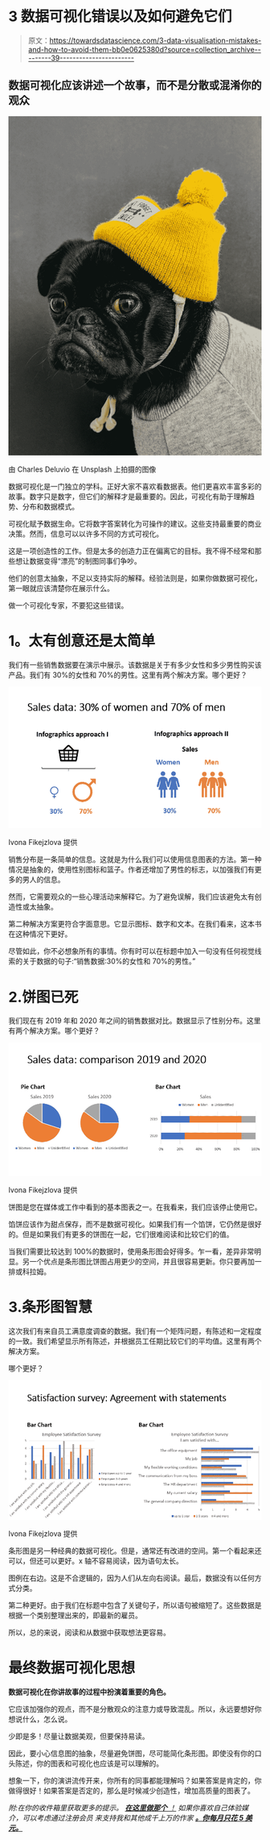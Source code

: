 # 3 数据可视化错误以及如何避免它们

> 原文：<https://towardsdatascience.com/3-data-visualisation-mistakes-and-how-to-avoid-them-bb0e0625380d?source=collection_archive---------39----------------------->

## 数据可视化应该讲述一个故事，而不是分散或混淆你的观众

![](img/909c5d770b560485d10062131b1a2a14.png)

由 Charles Deluvio 在 Unsplash 上拍摄的图像

数据可视化是一门独立的学科。正好大家不喜欢看数据表。他们更喜欢丰富多彩的故事。数字只是数字，但它们的解释才是最重要的。因此，可视化有助于理解趋势、分布和数据模式。

可视化赋予数据生命。它将数字答案转化为可操作的建议。这些支持最重要的商业决策。然而，信息可以以许多不同的方式可视化。

这是一项创造性的工作。但是太多的创造力正在偏离它的目标。我不得不经常和那些想让数据变得“漂亮”的制图同事们争吵。

他们的创意太抽象，不足以支持实际的解释。经验法则是，如果你做数据可视化，第一眼就应该清楚你在展示什么。

做一个可视化专家，不要犯这些错误。

# **1。太有创意还是太简单**

我们有一些销售数据要在演示中展示。该数据是关于有多少女性和多少男性购买该产品。我们有 30%的女性和 70%的男性。这里有两个解决方案。哪个更好？

![](img/d64f4b7710ca6129776126177b50d8d3.png)

Ivona Fikejzlova 提供

销售分布是一条简单的信息。这就是为什么我们可以使用信息图表的方法。第一种情况是抽象的，使用性别图标和篮子。作者还增加了男性的标志，以加强我们有更多的男人的信息。

然而，它需要观众的一些心理活动来解释它。为了避免误解，我们应该避免太有创造性或太抽象。

第二种解决方案更符合字面意思。它显示图标、数字和文本。在我们看来，这本书在这种情况下更好。

尽管如此，你不必想象所有的事情。你有时可以在标题中加入一句没有任何视觉线索的关于数据的句子:“销售数据:30%的女性和 70%的男性。”

# 2.饼图已死

我们现在有 2019 年和 2020 年之间的销售数据对比。数据显示了性别分布。这里有两个解决方案。哪个更好？

![](img/53676e2a79eefab37da3e7b01aedad59.png)

Ivona Fikejzlova 提供

饼图是您在媒体或工作中看到的基本图表之一。在我看来，我们应该停止使用它。

馅饼应该作为甜点保存，而不是数据可视化。如果我们有一个馅饼，它仍然是很好的。但是如果我们有更多的饼图在一起，它们很难阅读和比较它们的值。

当我们需要比较达到 100%的数据时，使用条形图会好得多。乍一看，差异非常明显。另一个优点是条形图比饼图占用更少的空间，并且很容易更新。你只要再加一排或科拉姆。

# 3.条形图智慧

这次我们有来自员工满意度调查的数据。我们有一个矩阵问题，有陈述和一定程度的一致。我们希望显示所有陈述，并根据员工任期比较它们的平均值。这里有两个解决方案。

哪个更好？

![](img/10a431abf6db9dbb390fa0814726d5a2.png)

Ivona Fikejzlova 提供

条形图是另一种经典的数据可视化。但是，通常还有改进的空间。第一个看起来还可以，但还可以更好。x 轴不容易阅读，因为语句太长。

图例在右边。这是不合逻辑的，因为人们从左向右阅读。最后，数据没有以任何方式分类。

第二种更好。由于我们在标题中包含了关键句子，所以语句被缩短了。这些数据是根据一个类别整理出来的，即最新的雇员。

所以，总的来说，阅读和从数据中获取想法更容易。

# 最终数据可视化思想

**数据可视化在你讲故事的过程中扮演着重要的角色。**

它应该加强你的观点，而不是分散观众的注意力或导致混乱。所以，永远要想好你想说什么，怎么说。

少即是多！尽量让数据美观，但要保持易读。

因此，要小心信息图的抽象，尽量避免饼图，尽可能简化条形图。即使没有你的口头陈述，你的图表和可视化也应该是可以理解的。

想象一下，你的演讲流传开来，你所有的同事都能理解吗？如果答案是肯定的，你做得很好！如果答案是否定的，那么是时候减少创造性，增加高质量的图表了。

*附:在你的收件箱里获取更多的提示。* [***在这里做那个*** *！*](https://ivonahirschi.medium.com/subscribe) *如果你喜欢自己体验媒介，可以考虑通过注册会员 *来支持我和其他成千上万的作家* [**。你每月只花 5 美元。**](https://ivonahirschi.medium.com/membership)*